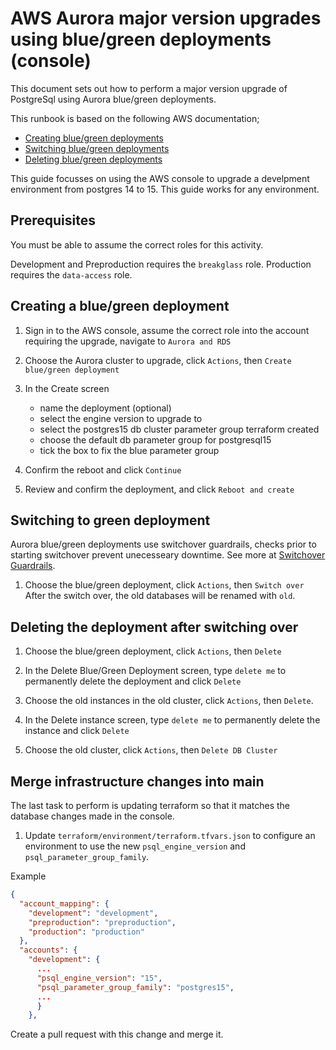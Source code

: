 # AWS Aurora major version upgrades using blue/green deployments (console)

This document sets out how to perform a major version upgrade of PostgreSql using Aurora blue/green deployments.

This runbook is based on the following AWS documentation;

- [Creating blue/green deployments](https://docs.aws.amazon.com/AmazonRDS/latest/AuroraUserGuide/blue-green-deployments-creating.html)
- [Switching blue/green deployments](https://docs.aws.amazon.com/AmazonRDS/latest/AuroraUserGuide/blue-green-deployments-switching.html)
- [Deleting blue/green deployments](https://docs.aws.amazon.com/AmazonRDS/latest/AuroraUserGuide/blue-green-deployments-deleting.html)

This guide focusses on using the AWS console to upgrade a develpment environment from postgres 14 to 15. This guide works for any environment.

## Prerequisites

You must be able to assume the correct roles for this activity.

Development and Preproduction requires the `breakglass` role.
Production requires the `data-access` role.

## Creating a blue/green deployment

1. Sign in to the AWS console, assume the correct role into the account requiring the upgrade, navigate to `Aurora and RDS`

1. Choose the Aurora cluster to upgrade, click `Actions`, then `Create blue/green deployment`

1. In the Create screen
    - name the deployment (optional)
    - select the engine version to upgrade to
    - select the postgres15 db cluster parameter group terraform created
    - choose the default db parameter group for postgresql15
    - tick the box to fix the blue parameter group

1. Confirm the reboot and click `Continue`

1. Review and confirm the deployment, and click `Reboot and create`

## Switching to green deployment

Aurora blue/green deployments use switchover guardrails, checks prior to starting switchover prevent unecesseary downtime. See more at [Switchover Guardrails](https://docs.aws.amazon.com/AmazonRDS/latest/AuroraUserGuide/blue-green-deployments-switching.html#blue-green-deployments-switching-guardrails).

1. Choose the blue/green deployment, click `Actions`, then `Switch over` After the switch over, the old databases will be renamed with `old`.

## Deleting the deployment after switching over

1. Choose the blue/green deployment, click `Actions`, then `Delete`

1. In the Delete Blue/Green Deployment screen, type `delete me` to permanently delete the deployment and click `Delete`

1. Choose the old instances in the old cluster, click `Actions`, then `Delete`.

1. In the Delete instance screen, type `delete me` to permanently delete the instance and click `Delete`

1. Choose the old cluster, click `Actions`, then `Delete DB Cluster`

## Merge infrastructure changes into main

The last task to perform is updating terraform so that it matches the database changes made in the console.

1. Update `terraform/environment/terraform.tfvars.json` to configure an environment to use the new `psql_engine_version` and `psql_parameter_group_family`.

Example

```json
{
  "account_mapping": {
    "development": "development",
    "preproduction": "preproduction",
    "production": "production"
  },
  "accounts": {
    "development": {
      ...
      "psql_engine_version": "15",
      "psql_parameter_group_family": "postgres15",
      ...
      }
    },

```

Create a pull request with this change and merge it.
